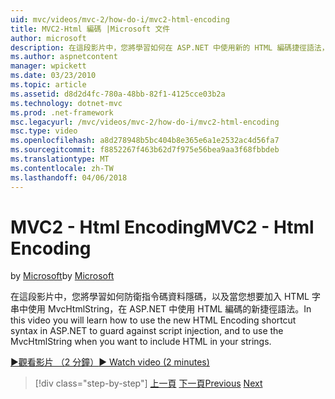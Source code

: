 ```yaml
---
uid: mvc/videos/mvc-2/how-do-i/mvc2-html-encoding
title: MVC2-Html 編碼 |Microsoft 文件
author: microsoft
description: 在這段影片中，您將學習如何在 ASP.NET 中使用新的 HTML 編碼捷徑語法，來防止指令碼資料隱碼，以及使用 MvcHtmlString 時...
ms.author: aspnetcontent
manager: wpickett
ms.date: 03/23/2010
ms.topic: article
ms.assetid: d8d2d4fc-780a-48bb-82f1-4125cce03b2a
ms.technology: dotnet-mvc
ms.prod: .net-framework
msc.legacyurl: /mvc/videos/mvc-2/how-do-i/mvc2-html-encoding
msc.type: video
ms.openlocfilehash: a8d278948b5bc404b8e365e6a1e2532ac4d56fa7
ms.sourcegitcommit: f8852267f463b62d7f975e56bea9aa3f68fbbdeb
ms.translationtype: MT
ms.contentlocale: zh-TW
ms.lasthandoff: 04/06/2018
---
```

<a name="mvc2---html-encoding"></a><span data-ttu-id="0fcc0-103">MVC2 - Html Encoding</span><span class="sxs-lookup"><span data-stu-id="0fcc0-103">MVC2 - Html Encoding</span></span>
====================
<span data-ttu-id="0fcc0-104">by [Microsoft](https://github.com/microsoft)</span><span class="sxs-lookup"><span data-stu-id="0fcc0-104">by [Microsoft](https://github.com/microsoft)</span></span>

<span data-ttu-id="0fcc0-105">在這段影片中，您將學習如何防衛指令碼資料隱碼，以及當您想要加入 HTML 字串中使用 MvcHtmlString，在 ASP.NET 中使用 HTML 編碼的新捷徑語法。</span><span class="sxs-lookup"><span data-stu-id="0fcc0-105">In this video you will learn how to use the new HTML Encoding shortcut syntax in ASP.NET to guard against script injection, and to use the MvcHtmlString when you want to include HTML in your strings.</span></span>

[<span data-ttu-id="0fcc0-106">&#9654;觀看影片 （2 分鐘）</span><span class="sxs-lookup"><span data-stu-id="0fcc0-106">&#9654; Watch video (2 minutes)</span></span>](https://channel9.msdn.com/Blogs/ASP-NET-Site-Videos/mvc2-html-encoding)

> [!div class="step-by-step"]
> <span data-ttu-id="0fcc0-107">[上一頁](how-do-i-use-httpverbs-attributes-in-an-mvc-application.md)
> [下一頁](mvc2-stronglytyped-helpers.md)</span><span class="sxs-lookup"><span data-stu-id="0fcc0-107">[Previous](how-do-i-use-httpverbs-attributes-in-an-mvc-application.md)
[Next](mvc2-stronglytyped-helpers.md)</span></span>
